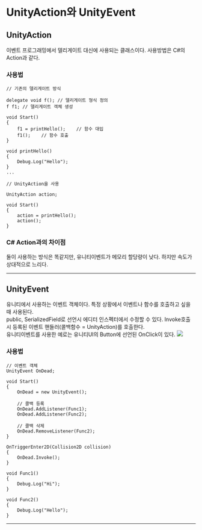 # **UnityAction와 UnityEvent**

## UnityAction
이벤트 프로그래밍에서
델리게이트 대신에 사용되는 클래스이다. 사용방법은 C#의 Action과 같다. <br>
### 사용법
```CSharp
// 기존의 델리게이트 방식

delegate void f(); // 델리게이트 형식 정의
f f1; // 델리게이트 객체 생성

void Start()
{
    f1 = printHello();    // 함수 대입
    f1();    // 함수 호출
}

void printHello()
{
    Debug.Log("Hello");
}
...

// UnityAction을 사용

UnityAction action;

void Start()
{
    action = printHello();
    action();
}

```
### C# Action과의 차이점
둘이 사용하는 방식은 똑같지만, 유니티이벤트가 메모리 할당량이 낮다. 하지만 속도가 상대적으로 느리다.

---

## UnityEvent
유니티에서 사용하는 이벤트 객체이다. 특정 상황에서 이벤트나 함수를 호출하고 싶을 때 사용된다.<br>
public, SerializedField로 선언시 에디터 인스펙터에서 수정할 수 있다.
Invoke호출 시 등록된 이벤트 핸들러(콜백함수 = UnityAction)를 호출한다. <br>
유니티이벤트를 사용한 예로는 유니티UI의 Button에 선언된 OnClick이 있다.
![](https://answers.unity.com/storage/temp/45113-button.jpg) <br>
### 사용법
```CSharp
// 이벤트 객체
UnityEvent OnDead;

void Start()
{
    OnDead = new UnityEvent();

    // 콜백 등록
    OnDead.AddListener(Func1);
    OnDead.AddListener(Func2);

    // 콜백 삭제
    OnDead.RemoveListener(Func2);
}

OnTriggerEnter2D(Collision2D collision)
{
    OnDead.Invoke();
}

void Func1()
{
    Debug.Log("Hi");
}

void Func2()
{
    Debug.Log("Hello");
}

```
---
